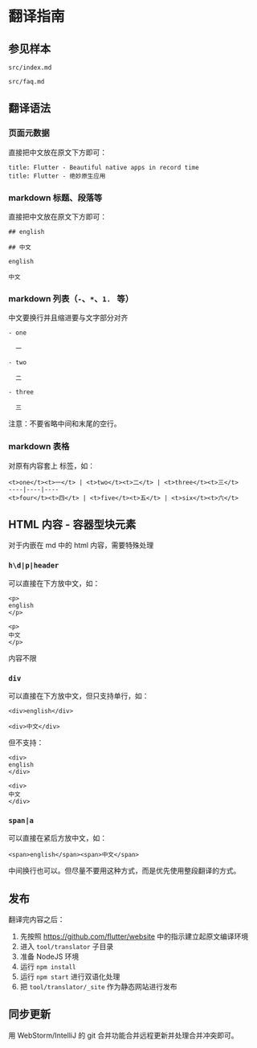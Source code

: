 # 翻译指南

## 参见样本

`src/index.md`

`src/faq.md`

## 翻译语法

### 页面元数据

直接把中文放在原文下方即可：

```
title: Flutter - Beautiful native apps in record time
title: Flutter - 绝妙原生应用
```

### markdown 标题、段落等

直接把中文放在原文下方即可：

```
## english

## 中文

english

中文
```

### markdown 列表（`-`、`*`、`1. ` 等）

中文要换行并且缩进要与文字部分对齐

```
- one

  一
  
- two

  二
  
- three

  三

```

注意：不要省略中间和末尾的空行。

### markdown 表格

对原有内容套上 <t> 标签，如：

```
<t>one</t><t>一</t> | <t>two</t><t>二</t> | <t>three</t><t>三</t>
----|----|----
<t>four</t><t>四</t> | <t>five</t><t>五</t> | <t>six</t><t>六</t>

```

## HTML 内容 - 容器型块元素

对于内嵌在 md 中的 html 内容，需要特殊处理

### `h\d|p|header`

可以直接在下方放中文，如：

```
<p>
english
</p>

<p>
中文
</p>

```

内容不限

### `div`

可以直接在下方放中文，但只支持单行，如：

```
<div>english</div>

<div>中文</div>

```

但不支持：

```
<div>
english
</div>

<div>
中文
</div>

```

### `span|a`

可以直接在紧后方放中文，如：

```
<span>english</span><span>中文</span>
```
中间换行也可以。但尽量不要用这种方式，而是优先使用整段翻译的方式。

## 发布

翻译完内容之后：

1. 先按照 <https://github.com/flutter/website> 中的指示建立起原文编译环境
1. 进入 `tool/translator` 子目录
1. 准备 NodeJS 环境
1. 运行 `npm install`
1. 运行 `npm start` 进行双语化处理
1. 把 `tool/translator/_site` 作为静态网站进行发布

## 同步更新

用 WebStorm/IntelliJ 的 git 合并功能合并远程更新并处理合并冲突即可。

